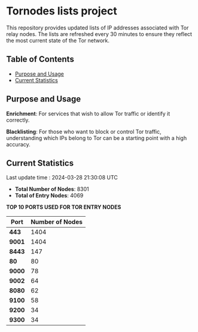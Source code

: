 # Tornodes lists project

This repository provides updated lists of IP addresses associated with Tor relay nodes. The lists are refreshed every 30 minutes to ensure they reflect the most current state of the Tor network.

## Table of Contents

- [Purpose and Usage](#purpose-and-usage)
- [Current Statistics](#current-statistics)


## Purpose and Usage

**Enrichment**: For services that wish to allow Tor traffic or identify it correctly.

**Blacklisting**: For those who want to block or control Tor traffic, understanding which IPs belong to Tor can be a starting point with a high accuracy.

## Current Statistics

Last update time : 2024-03-28 21:30:08 UTC

- **Total Number of Nodes**: 8301
- **Total of Entry Nodes**: 4069

**TOP 10 PORTS USED FOR TOR ENTRY NODES**

| **Port** | **Number of Nodes** |
|------|-----------------|
| **443**   | 1404  |
| **9001**   | 1404  |
| **8443**   | 147  |
| **80**   | 80  |
| **9000**   | 78  |
| **9002**   | 64  |
| **8080**   | 62  |
| **9100**   | 58  |
| **9200**   | 34  |
| **9300**   | 34  |

